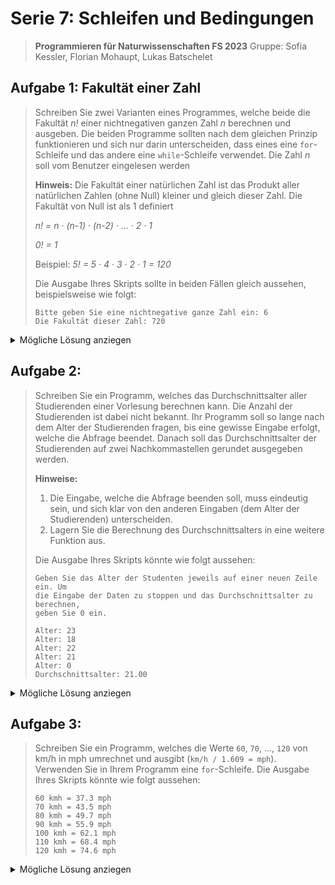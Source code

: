 # Serie 7: Schleifen und Bedingungen

> **Programmieren für Naturwissenschaften FS 2023**
> Gruppe: Sofia Kessler, Florian Mohaupt, Lukas Batschelet

## Aufgabe 1: Fakultät einer Zahl

> Schreiben Sie zwei Varianten eines Programmes, welche beide die Fakultät *n!* einer nichtnegativen ganzen Zahl *n* berechnen und ausgeben. Die beiden Programme sollten nach dem gleichen Prinzip funktionieren und sich nur darin unterscheiden, dass eines eine `for`-Schleife und das andere eine `while`-Schleife verwendet. Die Zahl *n* soll vom Benutzer eingelesen werden
>
> **Hinweis:** Die Fakultät einer natürlichen Zahl ist das Produkt aller natürlichen Zahlen (ohne Null) kleiner und gleich dieser Zahl. Die Fakultät von Null ist als 1 definiert
> 
> *n! = n &middot; (n-1) &middot; (n-2) &middot; ... &middot; 2 &middot; 1*
> 
> *0! = 1*
>
> Beispiel: *5! = 5 &middot; 4 &middot; 3 &middot; 2 &middot; 1 = 120*
>
> Die Ausgabe Ihres Skripts sollte in beiden Fällen gleich aussehen, beispielsweise wie folgt:
>
> ```
> Bitte geben Sie eine nichtnegative ganze Zahl ein: 6
> Die Fakultät dieser Zahl: 720
> ```

<details>
    <summary> Mögliche Lösung anziegen</summary>

### Mögliche Lösung `for`-Schleife

```python
number = int(input("Geben Sie eine natürliche Zahl ein: "))
produkt = 1
for i in range(1, number+1):
    produkt *= i

print("Fakultät dieser Zahl: ", produkt)
```

### Mögliche Lösung `while`-Schleife

```python
number = int(input("Geben Sie eine eine Natürliche Zahl ein: "))
produkt = 1
while number > 0:
    produkt *= number
    number -= 1
print("Fakultät dieser Zahl: ", produkt)
```

</details>

## Aufgabe 2: 

> Schreiben Sie ein Programm, welches das Durchschnittsalter aller Studierenden einer Vorlesung berechnen kann. Die Anzahl der Studierenden ist dabei nicht bekannt. Ihr Programm soll so lange nach dem Alter der Studierenden fragen, bis eine gewisse Eingabe erfolgt, welche die Abfrage beendet. Danach soll das Durchschnittsalter der Studierenden auf zwei Nachkommastellen gerundet ausgegeben werden.
> 
> **Hinweise:**
> 1. Die Eingabe, welche die Abfrage beenden soll, muss eindeutig sein, und sich klar von den anderen Eingaben (dem Alter der Studierenden) unterscheiden.
> 2. Lagern Sie die Berechnung des Durchschnittsalters in eine weitere Funktion aus.
>
> Die Ausgabe Ihres Skripts könnte wie folgt aussehen:
>
> ```
> Geben Sie das Alter der Studenten jeweils auf einer neuen Zeile ein. Um
> die Eingabe der Daten zu stoppen und das Durchschnittsalter zu berechnen,
> geben Sie 0 ein.
> 
> Alter: 23
> Alter: 18
> Alter: 22
> Alter: 21
> Alter: 0
> Durchschnittsalter: 21.00
> ```

<details>
    <summary> Mögliche Lösung anziegen</summary>

```python
another = "y"
while another == "y" or another == "Y":
    alter_summe = 0
    count = 0
    print("Dieses Programm rechnet ihnen das Durchschnittsalter einer Gruppe aus. Geben sie das alter der Personen einzeln ein. Beenden können Sie das Programm mit der Eingabe 0")
    alter_neu = int(input("Geben Sie das Alter eines Studierenden oder einer Studierenden ein: "))
    while alter_neu > 0:
        count += 1
        alter_summe += alter_neu
        alter_neu = int(input("Geben Sie das Alter eines Studierenden oder einer Studierenden ein: "))


    alter_durchscnitt = alter_summe / count

    print("Durchschnittsalter: ", round(alter_durchscnitt, 2))
    another = input("Möchten Sie ein weiteres Durchschnittsalter berechnen? (y/n)")
```

</details>

## Aufgabe 3:

> Schreiben Sie ein Programm, welches die Werte `60`, `70`, ..., `120` von km/h in mph umrechnet und ausgibt (`km/h / 1.609 = mph`). Verwenden Sie in Ihrem Programm eine `for`-Schleife. Die Ausgabe Ihres Skripts könnte wie folgt aussehen:
>
> ```
> 60 kmh = 37.3 mph
> 70 kmh = 43.5 mph
> 80 kmh = 49.7 mph
> 90 kmh = 55.9 mph
> 100 kmh = 62.1 mph
> 110 kmh = 68.4 mph
> 120 kmh = 74.6 mph
> ```

<details>
    <summary> Mögliche Lösung anziegen</summary>

```python
for val_m in range(60, 121, 10):
    val_i = val_m / 1.609
    print(val_m, "km/h = ", round(val_i, 2), "mph" )
```

</details>
